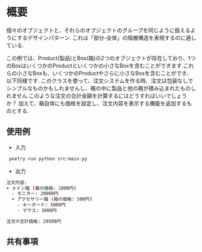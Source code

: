 # 概要

個々のオブジェクトと、それらのオブジェクトのグループを同じように扱えるようにするデザインパターン.
これは「部分-全体」の階層構造を表現するのに適している.

この例では、Product(製品)とBox(箱)の2つのオブジェクトが存在しており、1つのBoxはいくつかのProductといくつかの小さなBoxを含むことができます.これらの小さなBoxも、いくつかのProductやさらに小さなBoxを含むことができ、以下同様です. このクラスを使って、注文システムを作る時、注文は包装なしでシンプルなものかもしれませんし、箱の中に製品と他の箱が積み込まれたものしれません.このような注文の合計金額を計算するにはどうすればいいでしょうか？ 加えて、箱自体にも価格を設定し、注文内容を表示する機能を追加するものとする.

## 使用例

* 入力

```python
 poetry run python src/main.py
```

* 出力

```sh
注文内容:
+ メイン箱 (箱の価格: 1000円)
  - モニター: 20000円
  + アクセサリー箱 (箱の価格: 500円)
    - キーボード: 5000円
    - マウス: 3000円

注文の合計価格: 29500円
```

## 共有事項
